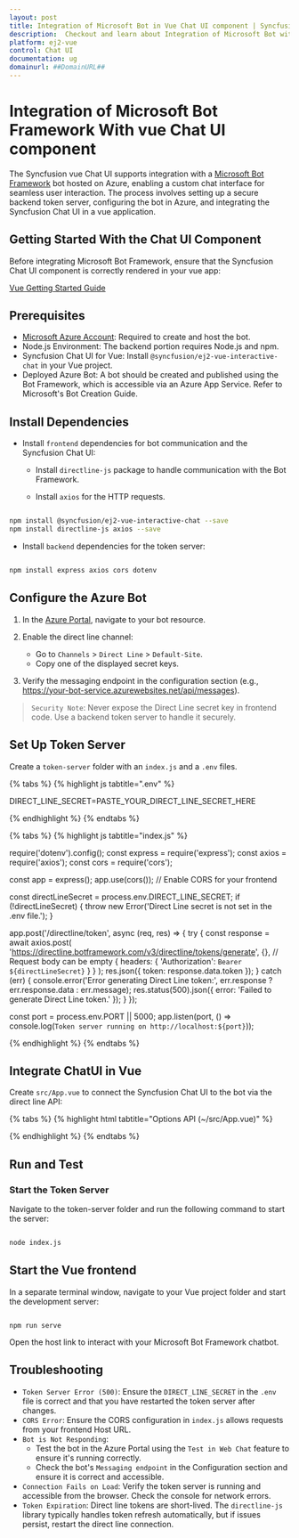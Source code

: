 ```yaml
---
layout: post
title: Integration of Microsoft Bot in Vue Chat UI component | Syncfusion
description:  Checkout and learn about Integration of Microsoft Bot with Vue Chat UI component of Syncfusion Essential JS 2 and more details.
platform: ej2-vue
control: Chat UI
documentation: ug
domainurl: ##DomainURL##
---
```


# Integration of Microsoft Bot Framework With vue Chat UI component

The Syncfusion vue Chat UI supports integration with a [Microsoft Bot Framework](https://learn.microsoft.com/en-us/azure/bot-service/bot-builder-basics?view=azure-bot-service-4.0) bot hosted on Azure, enabling a custom chat interface for seamless user interaction. The process involves setting up a secure backend token server, configuring the bot in Azure, and integrating the Syncfusion Chat UI in a vue application.

## Getting Started With the Chat UI Component

Before integrating Microsoft Bot Framework, ensure that the Syncfusion Chat UI component is correctly rendered in your vue app:

[Vue Getting Started Guide](../getting-started)

## Prerequisites

* [Microsoft Azure Account](https://portal.azure.com/#home): Required to create and host the bot.
* Node.js Environment: The backend portion requires Node.js and npm.
* Syncfusion Chat UI for Vue: Install `@syncfusion/ej2-vue-interactive-chat` in your Vue project.
* Deployed Azure Bot: A bot should be created and published using the Bot Framework, which is accessible via an Azure App Service. Refer to Microsoft's Bot Creation Guide.

## Install Dependencies
  
* Install `frontend` dependencies for bot communication and the Syncfusion Chat UI:

    * Install `directline-js` package to handle communication with the Bot Framework.

    * Install `axios` for the HTTP requests.

```bash

npm install @syncfusion/ej2-vue-interactive-chat --save
npm install directline-js axios --save

```
* Install `backend` dependencies for the token server:

```bash

npm install express axios cors dotenv

```
## Configure the Azure Bot

1. In the [Azure Portal](https://portal.azure.com/#home), navigate to your bot resource.

2. Enable the direct line channel:
    * Go to `Channels` > `Direct Line` > `Default-Site`.
    * Copy one of the displayed secret keys.

3. Verify the messaging endpoint in the configuration section (e.g., https://your-bot-service.azurewebsites.net/api/messages).

> `Security Note`: Never expose the Direct Line secret key in frontend code. Use a backend token server to handle it securely.

##  Set Up Token Server

Create a `token-server` folder with an `index.js` and a `.env` files.

{% tabs %}
{% highlight js tabtitle=".env" %}

DIRECT_LINE_SECRET=PASTE_YOUR_DIRECT_LINE_SECRET_HERE

{% endhighlight %}
{% endtabs %}

{% tabs %}
{% highlight js tabtitle="index.js" %}

require('dotenv').config();
const express = require('express');
const axios = require('axios');
const cors = require('cors');

const app = express();
app.use(cors()); // Enable CORS for your frontend

const directLineSecret = process.env.DIRECT_LINE_SECRET;
if (!directLineSecret) {
    throw new Error('Direct Line secret is not set in the .env file.');
}

app.post('/directline/token', async (req, res) => {
    try {
        const response = await axios.post(
            'https://directline.botframework.com/v3/directline/tokens/generate',
            {}, // Request body can be empty
            {
                headers: {
                    'Authorization': `Bearer ${directLineSecret}`
                }
            }
        );
        res.json({ token: response.data.token });
    } catch (err) {
        console.error('Error generating Direct Line token:', err.response ? err.response.data : err.message);
        res.status(500).json({ error: 'Failed to generate Direct Line token.' });
    }
});

const port = process.env.PORT || 5000;
app.listen(port, () => console.log(`Token server running on http://localhost:${port}`));

{% endhighlight %}
{% endtabs %}

## Integrate ChatUI in Vue

Create `src/App.vue` to connect the Syncfusion Chat UI to the bot via the direct line API:

{% tabs %}
{% highlight html tabtitle="Options API (~/src/App.vue)" %}

<template>
    <div id='chat-container'>
        <ejs-chat :user="currentUserModel" @messageSend="messageSend">
            <e-messages>
                <e-message v-for="(msg, idx) in messages" :key="idx" :text="msg.text" :author="msg.author"></e-message>
            </e-messages>
        </ejs-chat>
    </div>
</template>

<script setup>
import { ref, onMounted, onUnmounted } from "vue";
import { ChatComponent as EjsChat, MessagesDirective as EMessages, MessageDirective as EMessage } from '@syncfusion/ej2-vue-interactive-chat';
import { DirectLine } from 'directline-js';
import axios from 'axios';
import './App.css';

const currentUserModel = {
    id: "user1",
    user: "You"
};
const botUserModel = {
    id: "bot",
    user: "Bot"
};

const messages = ref([]);
const directLineRef = ref(null);

// Effect to initialize Direct Line connection
onMounted(async () => {
    try {
        // 1. Fetch the Direct Line token from your backend server
        const response = await axios.post('http://localhost:5000/directline/token');
        const { token } = response.data;

        // 2. Create a new Direct Line instance
        const directLine = new DirectLine({ token });
        directLineRef.value = directLine;

        // 3. Subscribe to incoming activities (messages) from the bot
        directLine.activity$
            .filter(activity => activity.type === 'message' && activity.from.id !== currentUserModel.id)
            .subscribe(message => {
                const botReply = { text: message.text, author: botUserModel };
                messages.value.push(botReply);
            });

    } catch (error) {
        console.error("Failed to connect to the bot service:", error);
        const errorMsg = { text: "Sorry, I couldn't connect to the bot.", author: botUserModel };
        messages.value = [errorMsg];
    }
});

// Cleanup on unmount
onUnmounted(() => {
    if (directLineRef.value) {
        directLineRef.value.end();
    }
});

// Handle the sending of a message from the Chat UI
const messageSend = (args) => {
    if (!directLineRef.value) {
        console.error("Direct Line connection not established.");
        return;
    }

    // Add the user's message to the UI immediately
    const userMessage = { text: args.message.text, author: currentUserModel };
    messages.value.push(userMessage);

    // Send the message activity to the bot via Direct Line
    directLineRef.value.postActivity({
        from: { id: currentUserModel.id, name: currentUserModel.user },
        type: 'message',
        text: args.message.text
    }).subscribe(
        id => console.log("Sent message with ID: ", id),
        error => console.error("Error sending message: ", error)
    );
};
</script>

{% endhighlight %}
{% endtabs %}

## Run and Test

### Start the Token Server

Navigate to the token-server folder and run the following command to start the server:

```bash

node index.js

```
## Start the Vue frontend

In a separate terminal window, navigate to your Vue project folder and start the development server:

```

npm run serve

```
Open the host link to interact with your Microsoft Bot Framework chatbot.

## Troubleshooting

* `Token Server Error (500)`: Ensure the `DIRECT_LINE_SECRET` in the `.env` file is correct and that you have restarted the token server after changes.
* `CORS Error`: Ensure the CORS configuration in `index.js` allows requests from your frontend Host URL.
* `Bot is Not Responding`:
  - Test the bot in the Azure Portal using the `Test in Web Chat` feature to ensure it's running correctly.
  - Check the bot's `Messaging endpoint` in the Configuration section and ensure it is correct and accessible.
* `Connection Fails on Load`: Verify the token server is running and accessible from the browser. Check the console for network errors.
* `Token Expiration`: Direct line tokens are short-lived. The `directline-js` library typically handles token refresh automatically, but if issues persist, restart the direct line connection.